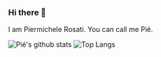 ### Hi there 👋
I am Piermichele Rosati. You can call me Pié.

![Pié's github stats](https://github-readme-stats.vercel.app/api?username=Piermuz7&count_private=true&hide=issues&theme=synthwave)
![Top Langs](https://github-readme-stats.vercel.app/api/top-langs/?username=Piermuz7&layout=compact&theme=synthwave)


<!--
**Piermuz7/Piermuz7** is a ✨ _special_ ✨ repository because its `README.md` (this file) appears on your GitHub profile.

Here are some ideas to get you started:

- 🔭 I’m currently working on ...
- 🌱 I’m currently learning ...
- 👯 I’m looking to collaborate on ...
- 🤔 I’m looking for help with ...
- 💬 Ask me about ...
- 📫 How to reach me: ...
- 😄 Pronouns: ...
- ⚡ Fun fact: ...
-->

